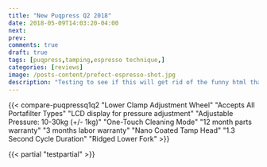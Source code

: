 ```yaml
---
title: "New Puqpress Q2 2018"
date: 2018-05-09T14:03:20-04:00
next: 
prev: 
comments: true
draft: true
tags: [puqpress,tamping,espresso technique,]
categories: [reviews]
image: /posts-content/prefect-espresso-shot.jpg
description: "Testing to see if this will get rid of the funny html that's showing up on the list."
---
```


{{< compare-puqpressq1q2
	"Lower Clamp Adjustment Wheel"
	"Accepts All Portafilter Types"
	"LCD display for pressure adjustment"
	"Adjustable Pressure: 10-30kg (+/- 1kg)"
	"One-Touch Cleaning Mode"
	"12 month parts warranty"
	"3 months labor warranty"
	"Nano Coated Tamp Head"
	"1.3 Second Cycle Duration"
	"Ridged Lower Fork"
	>}}

{{< partial "testpartial" >}}